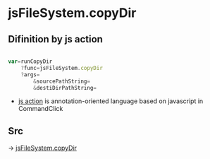 # jsFileSystem.copyDir

## Difinition by js action

```js.js

var=runCopyDir
	?func=jsFileSystem.copyDir
	?args=
		&sourcePathString=
		&destiDirPathString=
```

- [js action](#) is annotation-oriented language based on javascript in CommandClick

## Src

-> [jsFileSystem.copyDir](https://github.com/puutaro/CommandClick/blob/master/app/src/main/java/com/puutaro/commandclick/fragment_lib/terminal_fragment/js_interface/file/JsFileSystem.kt#L243)


